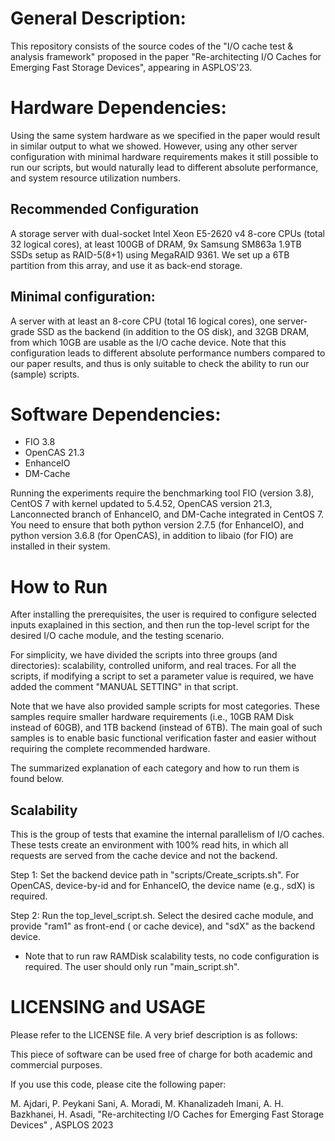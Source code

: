 # General Description: 
This repository  consists of the source codes of the "I/O cache test & analysis framework" proposed in the paper "Re-architecting I/O Caches for Emerging Fast Storage Devices", appearing in ASPLOS'23.

# Hardware Dependencies:
Using the same system hardware as we specified in the paper would result in similar output to what we showed. However, using any other server configuration with minimal hardware requirements makes it still possible to run our scripts, but would naturally lead to different absolute performance, and system resource utilization numbers. 

## Recommended Configuration
 A storage server with dual-socket Intel Xeon E5-2620 v4 8-core CPUs (total 32 logical cores), at least 100GB of DRAM, 9x Samsung SM863a 1.9TB SSDs setup as RAID-5(8+1) using MegaRAID 9361. We set up a 6TB partition from this array, and use it as back-end storage.

## Minimal configuration:
A server with at least an 8-core CPU (total 16 logical cores), one server-grade SSD as the backend (in addition to the OS disk), and 32GB DRAM, from which 10GB are usable as the I/O cache device. Note that this configuration leads to different absolute performance numbers compared to our paper results, and thus is only suitable to check the ability to run our (sample) scripts. 


# Software Dependencies:
+ FIO 3.8
+ OpenCAS 21.3
+ EnhanceIO
+ DM-Cache

Running the experiments require the benchmarking tool FIO (version 3.8), CentOS 7 with kernel updated to 5.4.52, OpenCAS version 21.3, Lanconnected branch of EnhanceIO, and DM-Cache integrated in CentOS 7.
You need to ensure that both python version 2.7.5 (for EnhanceIO), and python version 3.6.8 (for OpenCAS), in addition to libaio (for FIO) are installed in their system.

# How to Run
After installing the prerequisites, the user is required to configure selected inputs exaplained in this section, and then run the top-level script for the desired I/O cache module, and the testing scenario.

For simplicity, we have divided the scripts into three groups (and directories): scalability, controlled uniform, and real traces. For all the scripts, if modifying a script to set a parameter value is required, we have added the comment "MANUAL SETTING" in that script.

Note that we have also provided sample scripts for most categories. These samples require smaller hardware requirements (i.e., 10GB RAM Disk instead of 60GB), and 1TB backend (instead of 6TB). The main goal of such samples is to enable basic functional verification faster and easier without requiring the complete recommended hardware.

The summarized explanation of each category and how to run them is found below.

## Scalability

This is the group of tests that examine the internal parallelism of I/O caches. These tests create an environment with 100% read hits, in which all requests are served from the cache device and not the backend.

Step 1: Set the backend device path in "scripts/Create_scripts.sh". For OpenCAS, device-by-id and for EnhanceIO, the device name (e.g., sdX) is required. 

Step 2: Run the top_level_script.sh. Select the desired cache module, and provide "ram1" as front-end ( or cache device), and "sdX" as the backend device. 

* Note that to run raw RAMDisk scalability tests, no code configuration is required. The user should only run "main_script.sh".





# LICENSING and USAGE
Please refer to the LICENSE file. A very brief description is as follows:

This piece of software can be used free of charge for both academic and commercial purposes.

If you use this code, please cite the following paper:

M. Ajdari, P. Peykani Sani, A. Moradi, M. Khanalizadeh Imani, A. H. Bazkhanei, H. Asadi, "Re-architecting I/O Caches for Emerging Fast Storage Devices"
, ASPLOS 2023



